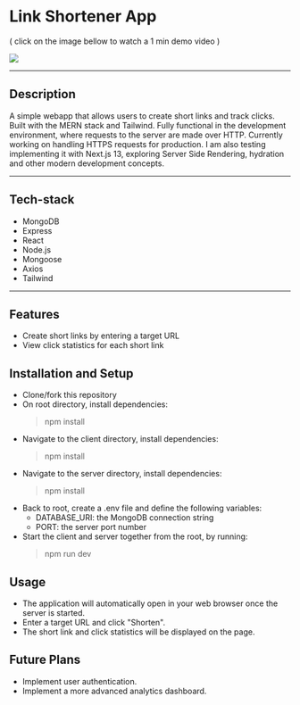 # Link Shortener App

( click on the image bellow to watch a 1 min demo video )

[![](https://img.youtube.com/vi/gMfnlU4VX_8/0.jpg)](https://www.youtube.com/watch?v=gMfnlU4VX_8)

---

## Description

A simple webapp that allows users to create short links and track clicks. Built with the MERN stack and Tailwind. Fully functional in the development environment, where requests to the server are made over HTTP. Currently working on handling HTTPS requests for production. I am also testing implementing it with Next.js 13, exploring Server Side Rendering, hydration and other modern development concepts.

---

## Tech-stack

- MongoDB
- Express
- React
- Node.js
- Mongoose
- Axios
- Tailwind

---

## Features

- Create short links by entering a target URL
- View click statistics for each short link

## Installation and Setup

- Clone/fork this repository
- On root directory, install dependencies:
  > npm install
- Navigate to the client directory, install dependencies:
  > npm install
- Navigate to the server directory, install dependencies:
  > npm install
- Back to root, create a .env file and define the following variables:
  - DATABASE_URI: the MongoDB connection string
  - PORT: the server port number
- Start the client and server together from the root, by running:
  > npm run dev

## Usage

- The application will automatically open in your web browser once the server is started.
- Enter a target URL and click "Shorten".
- The short link and click statistics will be displayed on the page.

## Future Plans

- Implement user authentication.
- Implement a more advanced analytics dashboard.
